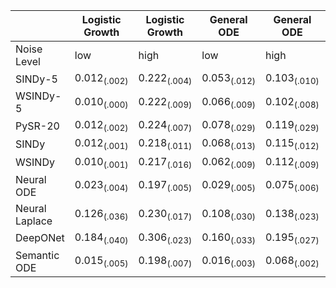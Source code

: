 | | Logistic Growth | Logistic Growth | General ODE | General ODE | Pharmacokinetic | Pharmacokinetic | Mackey-Glass | Mackey-Glass | Integro-DE | Integro-DE |
| --- | --- | --- | --- | --- | --- | --- | --- | --- | --- | --- |
| Noise Level | low | high | low | high | low | high | low | high | low | high |
| SINDy-5 | $0.012_{(.002)}$ | $0.222_{(.004)}$ | $0.053_{(.012)}$ | $0.103_{(.010)}$ | $0.093_{(.004)}$ | $0.230_{(.014)}$ | $0.238_{(.023)}$ | $0.248_{(.025)}$ | $0.431_{(.051)}$ | $0.268_{(.019)}$ |
| WSINDy-5 | $0.010_{(.000)}$ | $0.222_{(.009)}$ | $0.066_{(.009)}$ | $0.102_{(.008)}$ | $0.211_{(.009)}$ | $0.415_{(.299)}$ | $0.272_{(.032)}$ | $0.300_{(.061)}$ | $0.160_{(.066)}$ | $0.452_{(.365)}$ |
| PySR-20 | $0.012_{(.002)}$ | $0.224_{(.007)}$ | $0.078_{(.029)}$ | $0.119_{(.029)}$ | $0.053_{(.015)}$ | $0.242_{(.039)}$ | $0.261_{(.021)}$ | $0.288_{(.031)}$ | $0.027_{(.011)}$ | $0.393_{(.144)}$ |
| SINDy | $0.012_{(.001)}$ | $0.218_{(.011)}$ | $0.068_{(.013)}$ | $0.115_{(.012)}$ | $0.020_{(.001)}$ | $0.209_{(.010)}$ | $0.252_{(.026)}$ | $0.257_{(.028)}$ | $0.318_{(.172)}$ | $0.248_{(.016)}$ |
| WSINDy | $0.010_{(.001)}$ | $0.217_{(.016)}$ | $0.062_{(.009)}$ | $0.112_{(.009)}$ | $0.038_{(.006)}$ | $0.219_{(.016)}$ | $0.200_{(.035)}$ | $0.207_{(.031)}$ | $0.152_{(.086)}$ | $0.300_{(.082)}$ |
| Neural ODE | $0.023_{(.004)}$ | $0.197_{(.005)}$ | $0.029_{(.005)}$ | $0.075_{(.006)}$ | $0.036_{(.008)}$ | $0.203_{(.007)}$ | $0.177_{(.010)}$ | $0.194_{(.010)}$ | $0.073_{(.007)}$ | $0.215_{(.009)}$ |
| Neural Laplace | $0.126_{(.036)}$ | $0.230_{(.017)}$ | $0.108_{(.030)}$ | $0.138_{(.023)}$ | $0.100_{(.022)}$ | $0.229_{(.013)}$ | $0.057_{(.006)}$ | $0.094_{(.009)}$ | $0.075_{(.044)}$ | $0.249_{(.014)}$ |
| DeepONet | $0.184_{(.040)}$ | $0.306_{(.023)}$ | $0.160_{(.033)}$ | $0.195_{(.027)}$ | $0.058_{(.010)}$ | $0.212_{(.005)}$ | $0.107_{(.014)}$ | $0.132_{(.012)}$ | $0.100_{(.015)}$ | $0.230_{(.014)}$ |
| Semantic ODE | $0.015_{(.005)}$ | $0.198_{(.007)}$ | $0.016_{(.003)}$ | $0.068_{(.002)}$ | $0.015_{(.001)}$ | $0.197_{(.006)}$ | $0.037_{(.003)}$ | $0.077_{(.004)}$ | $0.025_{(.003)}$ | $0.204_{(.007)}$ |